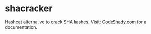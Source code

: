# shacracker
Hashcat alternative to crack SHA hashes.
Visit: [CodeShady.com](https://www.codeshady.com) for a documentation.
